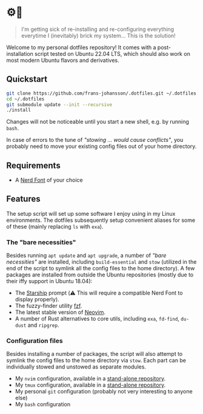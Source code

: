 # ⚙️📁
> I'm getting sick of re-installing and re-configuring everything everytime I (inevitably) brick my system...
> This is the solution!

Welcome to my personal dotfiles repository! It comes with a post-installation script tested on Ubuntu 22.04 LTS, which should also work on most modern Ubuntu flavors and derivatives.

## Quickstart
```sh
git clone https://github.com/frans-johansson/.dotfiles.git ~/.dotfiles
cd ~/.dotfiles
git submodule update --init --recursive
./install
```

Changes will not be noticeable until you start a new shell, e.g. by running `bash`.

In case of errors to the tune of *"stowing ... would cause conflicts"*, you probably need to move your existing config files out of your home directory.

## Requirements
- A [Nerd Font](https://www.nerdfonts.com/) of your choice

## Features
The setup script will set up some software I enjoy using in my Linux environments. The dotfiles subsequently setup convenient aliases for some of these (mainly replacing `ls` with `exa`).

### The "bare necessities"
Besides running `apt update` and `apt upgrade`, a number of *"bare necessities"* are installed, including `build-essential` and `stow` (utilized in the end of the script to symlink all the config files to the home directory). A few packages are installed from outside the Ubuntu repositories (mostly due to their iffy support in Ubuntu 18.04):

- The [Starship](https://starship.rs/) prompt (⚠️ This will require a compatible Nerd Font to display properly).
- The fuzzy-finder utility [fzf](https://github.com/junegunn/fzf).
- The latest stable version of [Neovim](https://neovim.io/).
- A number of Rust alternatives to core utils, including `exa`, `fd-find`, `du-dust` and `ripgrep`.

### Configuration files
Besides installing a number of packages, the script will also attempt to symlink the config files to the home directory via `stow`. Each part can be individually stowed and unstowed as separate modules.

- My `nvim` configuration, available in a [stand-alone repository](https://github.com/frans-johansson/.dotfiles-nvim).
- My `tmux` configuration, available in a [stand-alone repository](https://github.com/frans-johansson/.dotfiles-tmux).
- My personal `git` configuration (probably not very interesting to anyone else)
- My `bash` configuration
